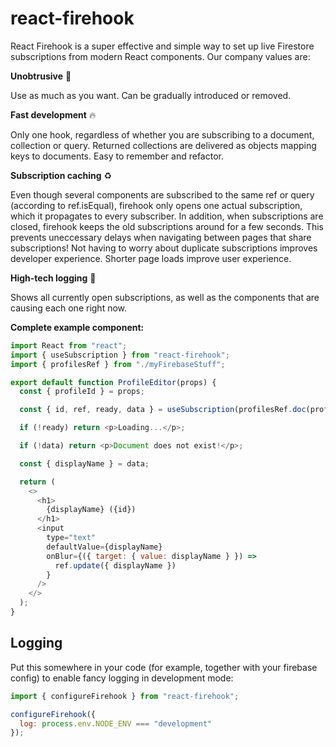 # react-firehook

React Firehook is a super effective and simple way to set up live Firestore subscriptions from modern React components. Our company values are:

**Unobtrusive** 🌳

Use as much as you want. Can be gradually introduced or removed.

**Fast development** 🔥

Only one hook, regardless of whether you are subscribing to a document, collection or query. Returned collections are delivered as objects mapping keys to documents. Easy to remember and refactor.

**Subscription caching** ♻️

Even though several components are subscribed to the same ref or query (according to ref.isEqual), firehook only opens one actual subscription, which it propagates to every subscriber. In addition, when subscriptions are closed, firehook keeps the old subscriptions around for a few seconds. This prevents uneccessary delays when navigating between pages that share subscriptions! Not having to worry about duplicate subscriptions improves developer experience. Shorter page loads improve user experience.

**High-tech logging** 🔎

Shows all currently open subscriptions, as well as the components that are causing each one right now.

**Complete example component:**

```js
import React from "react";
import { useSubscription } from "react-firehook";
import { profilesRef } from "./myFirebaseStuff";

export default function ProfileEditor(props) {
  const { profileId } = props;

  const { id, ref, ready, data } = useSubscription(profilesRef.doc(profileId));

  if (!ready) return <p>Loading...</p>;

  if (!data) return <p>Document does not exist!</p>;

  const { displayName } = data;

  return (
    <>
      <h1>
        {displayName} ({id})
      </h1>
      <input
        type="text"
        defaultValue={displayName}
        onBlur={({ target: { value: displayName } }) =>
          ref.update({ displayName })
        }
      />
    </>
  );
}
```

## Logging

Put this somewhere in your code (for example, together with your firebase config) to enable fancy logging in development mode:

```js
import { configureFirehook } from "react-firehook";

configureFirehook({
  log: process.env.NODE_ENV === "development"
});
```
